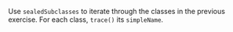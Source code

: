 

Use `sealedSubclasses` to iterate through the classes in the previous exercise.
For each class, `trace()` its `simpleName`.
